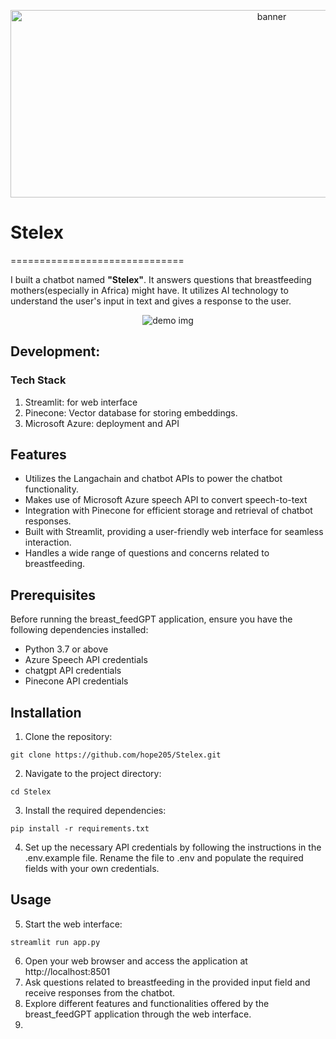 <p  align="center">

<img  src="banner_pic.png"  alt="banner"  height=300  width=820/>

</p>  

# Stelex 
==============================


I built a chatbot named **"Stelex"**. It answers questions that breastfeeding mothers(especially in Africa) might have. It utilizes AI technology to understand the user's input in text and gives a response to the user. 
<p  align="center">

<img  src="breast_feeding_image.PNG"  alt="demo img"/>

</p>  

## Development: 

### Tech Stack
1. Streamlit: for web interface
2. Pinecone: Vector database for storing embeddings.
3. Microsoft Azure: deployment and API


## Features
- Utilizes the Langachain and chatbot APIs to power the chatbot functionality.
- Makes use of Microsoft Azure speech API to convert speech-to-text
- Integration with Pinecone for efficient storage and retrieval of chatbot responses.
- Built with Streamlit, providing a user-friendly web interface for seamless interaction.
- Handles a wide range of questions and concerns related to breastfeeding.

## Prerequisites
Before running the breast_feedGPT application, ensure you have the following dependencies installed:

- Python 3.7 or above
- Azure Speech API credentials
- chatgpt API credentials
- Pinecone API credentials

## Installation

1. Clone the repository:

```
git clone https://github.com/hope205/Stelex.git

```
2. Navigate to the project directory:

```
cd Stelex
```
3. Install the required dependencies:

```
pip install -r requirements.txt
```
4. Set up the necessary API credentials by following the instructions in the .env.example file. Rename the file to .env and populate the required fields with your own credentials.

## Usage

5. Start the web interface:

```
streamlit run app.py
```

6. Open your web browser and access the application at http://localhost:8501
7. Ask questions related to breastfeeding in the provided input field and receive responses from the chatbot.
8. Explore different features and functionalities offered by the breast_feedGPT application through the web interface. 
9. 
